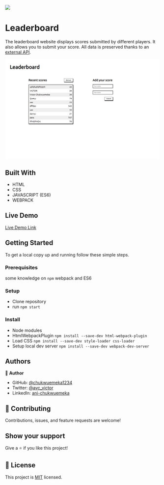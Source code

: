 ![](https://img.shields.io/badge/Microverse-blueviolet)

# Leaderboard

The leaderboard website displays scores submitted by different players. It also allows you to submit your score. All data is preserved thanks to an [external API](https://www.notion.so/Leaderboard-API-service-24c0c3c116974ac49488d4eb0267ade3).

<p align="center">
  <img src="./app_screenshot.PNG"/>
</p>

## Built With

- HTML
- CSS
- JAVASCRIPT (ES6)
- WEBPACK

## Live Demo

[Live Demo Link](https://chukwuemeka1234.github.io/Leaderboard/)


## Getting Started

To get a local copy up and running follow these simple steps.

### Prerequisites

some knowledge on `npm` webpack and ES6

### Setup

- Clone repository
- run `npm start`
### Install

- Node modules
- HtmlWebpackPlugin `npm install --save-dev html-webpack-plugin`
- Load CSS `npm install --save-dev style-loader css-loader`
- Setup local dev server `npm install --save-dev webpack-dev-server`

## Authors

👤 **Author**

- GitHub: [@chukwuemeka1234](https://github.com/chukwuemeka1234)
- Twitter: [@avc_victor](https://twitter.com/@avc_victor)
- LinkedIn: [ani-chukwuemeka](https://linkedin.com/in/ani-chukwuemeka-a65421199/)

## 🤝 Contributing

Contributions, issues, and feature requests are welcome!

## Show your support

Give a ⭐️ if you like this project!

## 📝 License

This project is [MIT](./MIT.md) licensed.